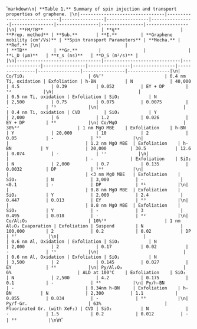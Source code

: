 '```markdown\n| **Table 1.** Summary of spin injection and transport properties of graphene. |\n|--------------------------------|-----------------------------|----------------|----------------|----------------|----------------|----------------|----------------|----------------|\n| **FM/TB**                      | **η**                       | **Prep. method** | **Sub.**       | **I.**         | **Graphene mobility (cm²/Vs)** | **Spin transport Parameters** | **Mecha.** | **Ref.** |\n|                                |                             | **TB**          | **Gr.**        |                |                | **L_D (μm)**   | **τ_s (ns)**   | **D_S (m²/s)** |                |\n|--------------------------------|-----------------------------|----------------|----------------|----------------|----------------|----------------|----------------|----------------|----------------|\n| Co/TiO₂                        | 6%⁷⁹                       | 0.4 nm Ti, oxidation | Exfoliation | h-BN           | N              | 40,000         | 4.5            | 0.39           | 0.052          | EY + DP        | ⁹²            |\n|                                |                             | 0.5 nm Ti, oxidation | Exfoliation | SiO₂           | N              | 2,500          | 0.75           | 0.075          | 0.0075         | -              | ⁷⁹            |\n|                                |                             | 0.4 nm Ti, oxidation | CVD         | SiO₂           | Y              | 2,000          | 6              | 1.2            | 0.026          | EY + DP        | ⁸⁰            |\n| Co/MgO                         | 30%⁸²                      | 1 nm MgO MBE    | Exfoliation    | h-BN           | Y              | 20,000         | 10             | 2              | 0.05           | -              | ⁹³            |\n|                                |                             | 1.2 nm MgO MBE  | Exfoliation    | h-BN           | Y              | 20,000         | 30.5           | 12.6           | 0.074          | -              | ⁷⁷            |\n|                                |                             | -              | Exfoliation    | SiO₂           | N              | 2,000          | 0.7            | 0.135          | 0.0032         | DP             | ¹⁰⁰           |\n|                                |                             | <3 nm MgO MBE   | Exfoliation    | SiO₂           | N              | 3,000          | -              | <0.1           | -              | DP             | ⁸¹            |\n|                                |                             | 0.8 nm MgO MBE  | Exfoliation    | SiO₂           | Y              | 2,000          | 2.4            | 0.447          | 0.013          | EY             | ⁸³            |\n|                                |                             | 0.8 nm MgO MBE  | Exfoliation    | SiO₂           | Y              | -              | 3              | 0.495          | 0.018          | -              | ⁸²            |\n| Co/Al₂O₃                       | 10%⁷⁸                      | 1 nm Al₂O₃ Evaporation | Exfoliation | Suspend        | N              | 100,000        | 2              | 0.2            | 0.02           | DP             | ⁸⁷            |\n|                                |                             | 0.6 nm Al, Oxidation | Exfoliation | SiO₂           | N              | 2,000          | 2              | 0.17           | 0.02           | -              | ⁷¹            |\n|                                |                             | 0.6 nm Al, Oxidation | Exfoliation | SiO₂           | N              | 3,500          | 2              | 0.145          | 0.027          | EY             | ⁸⁶            |\n| Py/Al₂O₃                       | 6%                         | ALD at 100°C    | Exfoliation    | SiO₂           | N              | 2,500          | 4.2            | 0.175          | 0.1            | -              | ⁸⁵            |\n| Py/h-BN                        | -                           | 0.34nm h-BN     | Exfoliation    | h-BN           | N              | 2,300          | 1.1            | 0.055          | 0.034          | -              | ⁸⁹            |\n| Py/f-Gr.                       | 63%                        | Fluorinated Gr. (with XeF₂) | CVD | SiO₂           | N              | -              | 1.5            | 0.2            | 0.012          | -              | ⁸⁸            |\n```\n'
